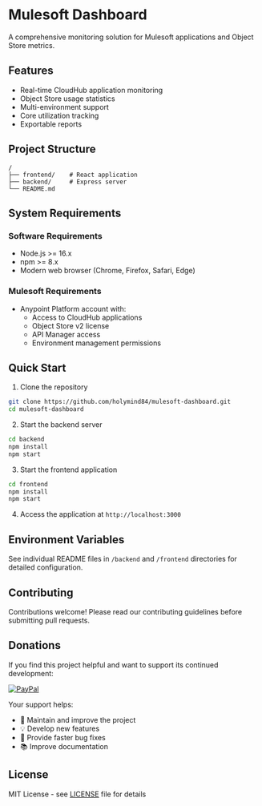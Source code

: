 # Mulesoft Dashboard

A comprehensive monitoring solution for Mulesoft applications and Object Store metrics.

## Features

- Real-time CloudHub application monitoring
- Object Store usage statistics
- Multi-environment support
- Core utilization tracking
- Exportable reports

## Project Structure

```
/
├── frontend/    # React application
├── backend/     # Express server
└── README.md
```

## System Requirements

### Software Requirements
- Node.js >= 16.x
- npm >= 8.x
- Modern web browser (Chrome, Firefox, Safari, Edge)

### Mulesoft Requirements
- Anypoint Platform account with:
  - Access to CloudHub applications
  - Object Store v2 license
  - API Manager access
  - Environment management permissions

## Quick Start

1. Clone the repository
```bash
git clone https://github.com/holymind84/mulesoft-dashboard.git
cd mulesoft-dashboard
```

2. Start the backend server
```bash
cd backend
npm install
npm start
```

3. Start the frontend application
```bash
cd frontend
npm install
npm start
```

4. Access the application at `http://localhost:3000`

## Environment Variables

See individual README files in `/backend` and `/frontend` directories for detailed configuration.

## Contributing

Contributions welcome! Please read our contributing guidelines before submitting pull requests.

## Donations

If you find this project helpful and want to support its continued development:

[![PayPal](https://img.shields.io/badge/PayPal-00457C?style=for-the-badge&logo=paypal&logoColor=white)](https://paypal.me/SBernardini84)

Your support helps:
- 🚀 Maintain and improve the project
- 💡 Develop new features
- 🐛 Provide faster bug fixes
- 📚 Improve documentation

## License

MIT License - see [LICENSE](LICENSE) file for details
